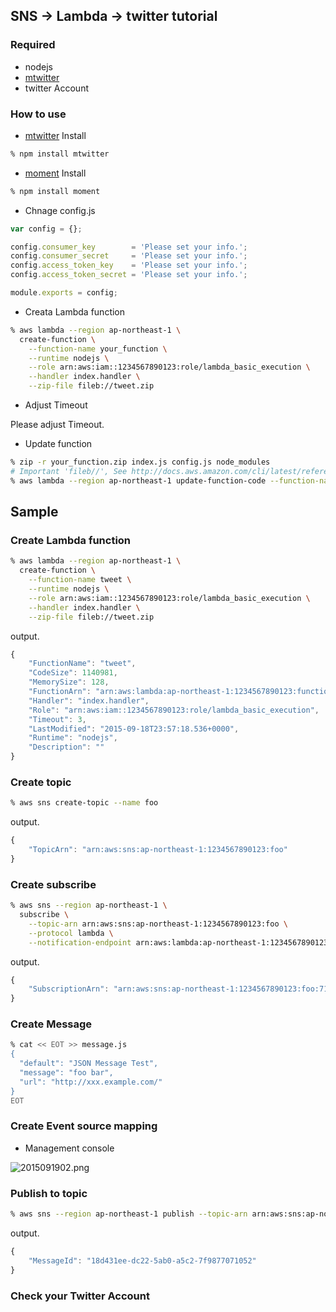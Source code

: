 ## SNS -> Lambda -> twitter tutorial

### Required

- nodejs
- [mtwitter](https://www.npmjs.com/package/mtwitter)
- twitter Account

### How to use

- [mtwitter](https://www.npmjs.com/package/mtwitter) Install

```sh
% npm install mtwitter
```

- [moment](http://momentjs.com/) Install

```sh
% npm install moment 
```

- Chnage config.js

```javascript
var config = {};

config.consumer_key        = 'Please set your info.';
config.consumer_secret     = 'Please set your info.';
config.access_token_key    = 'Please set your info.';
config.access_token_secret = 'Please set your info.';

module.exports = config;
```

- Creata Lambda function

```sh
% aws lambda --region ap-northeast-1 \
  create-function \
    --function-name your_function \
    --runtime nodejs \
    --role arn:aws:iam::1234567890123:role/lambda_basic_execution \
    --handler index.handler \
    --zip-file fileb://tweet.zip 
```

- Adjust Timeout

Please adjust Timeout.

- Update function

```sh
% zip -r your_function.zip index.js config.js node_modules
# Important 'fileb//', See http://docs.aws.amazon.com/cli/latest/reference/lambda/update-function-code.html.
% aws lambda --region ap-northeast-1 update-function-code --function-name your_function --zip-file fileb://your_function.zip 
```

## Sample

### Create Lambda function

```sh
% aws lambda --region ap-northeast-1 \
  create-function \
    --function-name tweet \
    --runtime nodejs \
    --role arn:aws:iam::1234567890123:role/lambda_basic_execution \
    --handler index.handler \
    --zip-file fileb://tweet.zip 
```

output.

```javascript
{
    "FunctionName": "tweet", 
    "CodeSize": 1140981, 
    "MemorySize": 128, 
    "FunctionArn": "arn:aws:lambda:ap-northeast-1:1234567890123:function:tweet", 
    "Handler": "index.handler", 
    "Role": "arn:aws:iam::1234567890123:role/lambda_basic_execution", 
    "Timeout": 3, 
    "LastModified": "2015-09-18T23:57:18.536+0000", 
    "Runtime": "nodejs", 
    "Description": ""
}
```

### Create topic

```sh
% aws sns create-topic --name foo
```

output.

```javascript
{
    "TopicArn": "arn:aws:sns:ap-northeast-1:1234567890123:foo"
}
```

### Create subscribe

```sh
% aws sns --region ap-northeast-1 \
  subscribe \
    --topic-arn arn:aws:sns:ap-northeast-1:1234567890123:foo \
    --protocol lambda \
    --notification-endpoint arn:aws:lambda:ap-northeast-1:1234567890123:function:tweet
```

output.

```javascript
{
    "SubscriptionArn": "arn:aws:sns:ap-northeast-1:1234567890123:foo:714e76d4-9ac0-4b76-aece-124b1aaef68b"
}
```

### Create Message

```sh
% cat << EOT >> message.js
{ 
  "default": "JSON Message Test",
  "message": "foo bar",
  "url": "http://xxx.example.com/"
}
EOT
```
### Create Event source mapping

- Management console

![2015091902.png](https://qiita-image-store.s3.amazonaws.com/0/87189/b956061d-3fd1-cf1b-8dd1-e48ce87eddd0.png "2015091902.png")

### Publish to topic

```sh
% aws sns --region ap-northeast-1 publish --topic-arn arn:aws:sns:ap-northeast-1:1234567890123:foo --subject "hello lambda\!\!" --message file://message.js
```

output.

```javascript
{
    "MessageId": "18d431ee-dc22-5ab0-a5c2-7f9877071052"
}
```

### Check your Twitter Account

